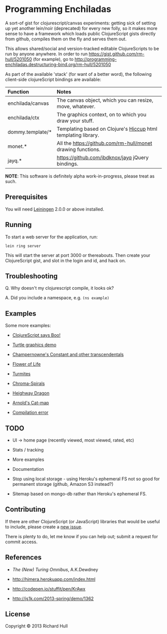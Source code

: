 Programming Enchiladas
======================

A sort-of gist for clojurescript/canvas experiments: getting sick
of setting up yet another lein/noir (deprecated) for every new folly,
so it makes more sense to have a framework which loads public 
ClojureScript gists directly from github, compiles them on the fly 
and serves them out.

This allows shared/social and version-tracked editable ClojureScripts
to be run by anyone anywhere. In order to run https://gist.github.com/rm-hull/5201050
(for example), go to http://programming-enchiladas.destructuring-bind.org/rm-hull/5201050

As part of the available 'stack' (for want of a better word), the 
following client-side clojureScript bindings are available:

| Function | Notes |
|:---------|:------|
| enchilada/canvas | The canvas object, which you can resize, move, whatever. |
| enchilada/ctx | The graphics context, on to which you draw your stuff. |
| dommy.template/* |  Templating based on Clojure's [Hiccup](https://github.com/weavejester/hiccup/) html templating library. |
| monet.* | All the https://github.com/rm-hull/monet drawing functions. |
| jayq.* | https://github.com/ibdknox/jayq jQuery bindings. |

**NOTE**: This software is definitely alpha work-in-progress, please treat as such.

## Prerequisites

You will need [Leiningen](https://github.com/technomancy/leiningen) 2.0.0 or
above installed.

## Running

To start a web server for the application, run:

    lein ring server

This will start the server at port 3000 or thereabouts. Then create your 
ClojureScript gist, and slot in the login and id, and hack on.

## Troubleshooting

Q. Why doesn't my clojurescript compile, it looks ok? 

A. Did you include a namespace, e.g. `(ns example)`

## Examples

Some more examples:

* [ClojureScript says Boo!](http://programming-enchiladas.destructuring-bind.org/rm-hull/5201050)

* [Turtle graphics demo](http://programming-enchiladas.destructuring-bind.org/rm-hull/5229369)

* [Champernowne's Constant and other transcendentals](http://programming-enchiladas.destructuring-bind.org/rm-hull/5233367)

* [Flower of Life](http://programming-enchiladas.destructuring-bind.org/rm-hull/5257851)

* [Turmites](http://programming-enchiladas.destructuring-bind.org/rm-hull/5259306)

* [Chroma-Spirals](http://programming-enchiladas.destructuring-bind.org/rm-hull/5278162)

* [Heighway Dragon](http://programming-enchiladas.destructuring-bind.org/rm-hull/5285431)

* [Arnold's Cat-map](http://programming-enchiladas.destructuring-bind.org/rm-hull/5491968)

* [Compilation error](http://programming-enchiladas.destructuring-bind.org/rm-hull/5272126)

## TODO

* UI -> home page (recently viewed, most viewed, rated, etc)

* Stats / tracking

* More examples

* Documentation

* Stop using local storage - using Heroku's ephemeral FS not so good for permanent storage (github, Amazon S3 instead?)

* Sitemap based on mongo-db rather than Heroku's ephemeral FS.

## Contributing

If there are other ClojureScript (or JavaScript) libraries that would be
useful to include, please create a 
[new issue](https://github.com/rm-hull/programming-enchiladas/issues/new).

There is plenty to do, let me know if you can help out; submit a request 
for commit access.

## References

* _The (New) Turing Omnibus_, A.K.Dewdney

* http://himera.herokuapp.com/index.html

* http://codepen.io/stuffit/pen/KrAwx

* http://js1k.com/2013-spring/demo/1362

## License

Copyright © 2013 Richard Hull
